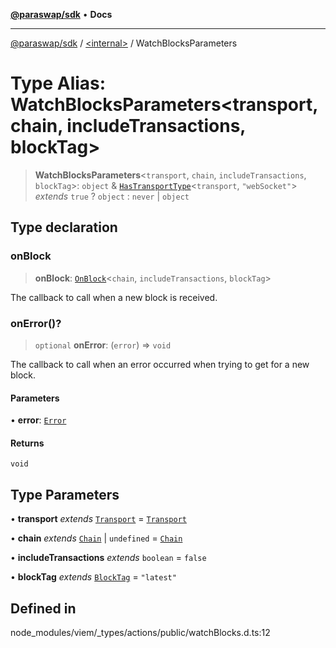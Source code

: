 [**@paraswap/sdk**](../../README.md) • **Docs**

***

[@paraswap/sdk](../../globals.md) / [\<internal\>](../README.md) / WatchBlocksParameters

# Type Alias: WatchBlocksParameters\<transport, chain, includeTransactions, blockTag\>

> **WatchBlocksParameters**\<`transport`, `chain`, `includeTransactions`, `blockTag`\>: `object` & [`HasTransportType`](HasTransportType.md)\<`transport`, `"webSocket"`\> *extends* `true` ? `object` : `never` \| `object`

## Type declaration

### onBlock

> **onBlock**: [`OnBlock`](OnBlock.md)\<`chain`, `includeTransactions`, `blockTag`\>

The callback to call when a new block is received.

### onError()?

> `optional` **onError**: (`error`) => `void`

The callback to call when an error occurred when trying to get for a new block.

#### Parameters

• **error**: [`Error`](../interfaces/Error.md)

#### Returns

`void`

## Type Parameters

• **transport** *extends* [`Transport`](Transport.md) = [`Transport`](Transport.md)

• **chain** *extends* [`Chain`](Chain.md) \| `undefined` = [`Chain`](Chain.md)

• **includeTransactions** *extends* `boolean` = `false`

• **blockTag** *extends* [`BlockTag`](BlockTag.md) = `"latest"`

## Defined in

node\_modules/viem/\_types/actions/public/watchBlocks.d.ts:12
